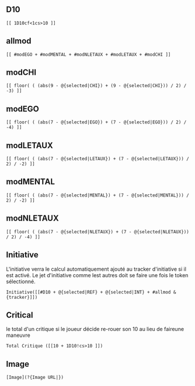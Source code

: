 ## D10
```
[[ 1D10cf<1cs>10 ]]
```
## allmod
```
[[ #modEGO + #modMENTAL + #modNLETAUX + #modLETAUX + #modCHI ]]
```
## modCHI
```
[[ floor( ( (abs(9 - @{selected|CHI}) + (9 - @{selected|CHI})) / 2) / -3) ]]
```
## modEGO
```
[[ floor( ( (abs(7 - @{selected|EGO}) + (7 - @{selected|EGO})) / 2) / -4) ]]
```
## modLETAUX
```
[[ floor( ( (abs(7 - @{selected|LETAUX}) + (7 - @{selected|LETAUX})) / 2) / -2) ]]
```
## modMENTAL
```
[[ floor( ( (abs(7 - @{selected|MENTAL}) + (7 - @{selected|MENTAL})) / 2) / -2) ]]
```
## modNLETAUX
```
[[ floor( ( (abs(7 - @{selected|NLETAUX}) + (7 - @{selected|NLETAUX})) / 2) / -4) ]]
```

## Initiative
L'initiative verra le calcul automatiquement ajouté au tracker d'initiative si il est activé.
Le jet d'initiative comme lest autres doit se faire une fois le token sélectionné.
```
Initiative([[#D10 + @{selected|REF} + @{selected|INT} + #allmod &{tracker}]]) 
```

## Critical
le total d'un critique si le joueur décide re-rouer son 10 au lieu de faireune maneuvre
```
Total Critique ([[10 + 1D10!cs>10 ]]) 
```
## Image
```
[Image](?{Image URL|})
```
